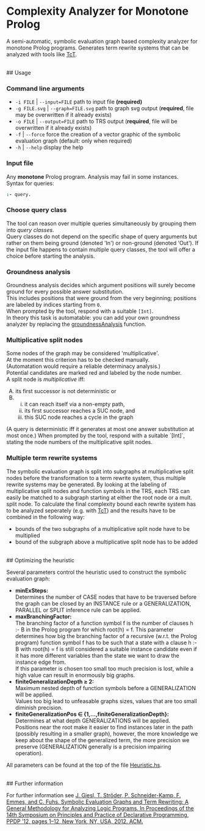 # Complexity Analyzer for Monotone Prolog

A semi-automatic, symbolic evaluation graph based complexity analyzer for monotone Prolog programs. Generates term rewrite systems that can be analyzed with tools like [TcT](http://cl-informatik.uibk.ac.at/software/tct/).


<br>
## Usage


### Command line arguments

- `-i FILE` | `--input=FILE` path to input file **(required)**
- `-g FILE.svg` | `--graph=FILE.svg` path to graph svg output (**required**, file may be overwritten if it already exists)
- `-o FILE` | `--output=FILE` path to TRS output (**required**, file will be overwritten if it already exists)
- `-f` | `--force` force the creation of a vector graphic of the symbolic evaluation graph (default: only when required)
- `-h` | `--help` display the help


### Input file

Any **monotone** Prolog program. Analysis may fail in some instances.  
Syntax for queries:
```prolog
:- query.
```


### Choose query class

The tool can reason over multiple queries simultaneously by grouping them into *query classes*.  
Query classes do not depend on the specific shape of query arguments but rather on them being ground (denoted 'In') or non-ground (denoted 'Out'). If the input file happens to contain multiple query classes, the tool will offer a choice before starting the analysis.


### Groundness analysis

Groundness analysis decides which argument positions will surely become ground for every possible answer substitution.  
This includes positions that were ground from the very beginning; positions are labeled by indices starting from `0`.  
When prompted by the tool, respond with a suitable `[Int]`.  
In theory this task is automatable: you can add your own groundness analyzer by replacing the [groundnessAnalysis](https://github.com/YtGz/Analyzing-the-Complexity-of-Monotone-Prolog/blob/f5e5d77af556c254ccc2f6893a269c15560a5d4b/src/SymbolicEvaluationGraphs/InferenceRules.hs#L254-L285) function.

### Multiplicative split nodes

Some nodes of the graph may be considered 'multiplicative'.  
At the moment this criterion has to be checked manually.  
(Automatation would require a reliable determinacy analysis.)  
Potential candidates are marked red and labeled by the node number.  
A split node is *multiplicative* iff:  
<ol type="A">
  <li>its first successor is not deterministic or</li>
  <li>
    <ol type="i">
      <li>it can reach itself via a non-empty path,</li>  
      <li>its first successor reaches a SUC node, and</li>  
      <li>this SUC node reaches a cycle in the graph</li>
    </ol>
  </li>
</ol>
(A query is deterministic iff it generates at most one answer substitution at most once.)  
When prompted by the tool, respond with a suitable `[Int]`, stating the node numbers of the multiplicative split nodes. 


### Multiple term rewrite systems

The symbolic evaluation graph is split into subgraphs at multiplicative split nodes before the transformation to a term rewrite system, thus multiple rewrite systems may be generated. By looking at the labeling of multiplicative split nodes and function symbols in the TRS, each TRS can easily be matched to a subgraph starting at either the root node or a mult. split node. To calculate the final complexity bound each rewrite system has to be analyzed seperately (e.g. with [TcT](http://cl-informatik.uibk.ac.at/software/tct/)) and the results have to be combined in the following way:
- bounds of the two subgraphs of a multiplicative split node have to be multiplied
- bound of the subgraph above a multiplicative split node has to be added


<br>
## Optimizing the heuristic

Several parameters control the heuristic used to construct the symbolic evaluation graph:
- **minExSteps:**  
Determines the number of CASE nodes that have to be traversed before the graph can be closed by an INSTANCE rule or a GENERALIZATION, PARALLEL or SPLIT inference rule can be applied.
- **maxBranchingFactor:**  
The branching factor of a function symbol f is the number of clauses h :- B in the Prolog program for which root(h) = f. This parameter determines how big the branching factor of a recursive (w.r.t. the Prolog program) function symbol f has to be such that a state with a clause h :- B with root(h) = f is still considered a suitable instance candidate even if it has more different variables than the state we want to draw the instance edge from.  
If this parameter is chosen too small too much precision is lost, while a high value can result in enormously big graphs. 
- **finiteGeneralizationDepth ≥ 2:**  
Maximum nested depth of function symbols before a GENERALIZATION will be applied.  
Values too big lead to unfeasable graphs sizes, values that are too small diminish precision.
- **finiteGeneralizationPos ∈ {1,...,finiteGeneralizationDepth}:**  
Determines at what depth GENERALIZATIONS will be applied.  
Positions near the root make it easier to find instances later in the path (possibly resulting in a smaller graph), however, the more knowledge we keep about the shape of the generalized term, the more precision we preserve (GENERALIZATION generally is a precision impairing operation).  

All parameters can be found at the top of the file [Heuristic.hs](src/SymbolicEvaluationGraphs/Heuristic.hs).


<br>
## Further information

For further information see [J. Giesl, T. Ströder, P. Schneider-Kamp, F. Emmes, and C. Fuhs. Symbolic Evaluation Graphs and Term Rewriting: A General Methodology for Analyzing Logic Programs. In Proceedings of the 14th Symposium on Principles and Practice of Declarative Programming, PPDP ’12, pages 1–12, New York, NY, USA, 2012. ACM.](http://verify.rwth-aachen.de/giesl/papers/PPDP12.pdf)

